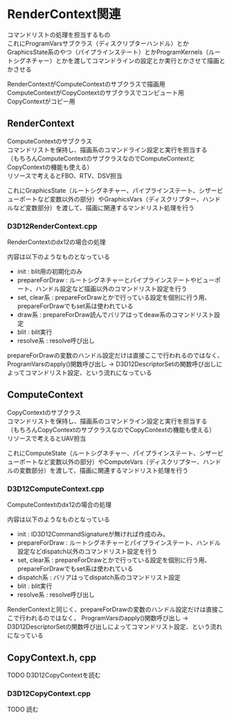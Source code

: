 # RenderContext関連
コマンドリストの処理を担当するもの  
これにProgramVarsサブクラス（ディスクリプターハンドル）とかGraphicsState系のやつ（パイプラインステート）とかProgramKernels（ルートシグネチャー）とかを渡してコマンドラインの設定とか実行とかさせて描画とかさせる  

RenderContextがComputeContextのサブクラスで描画用  
ComputeContextがCopyContextのサブクラスでコンピュート用  
CopyContextがコピー用  

## RenderContext
ComputeContextのサブクラス  
コマンドリストを保持し、描画系のコマンドライン設定と実行を担当する  
（もちろんComputeContextのサブクラスなのでComputeContextとCopyContextの機能も使える）  
リソースで考えるとFBO、RTV、DSV担当  

これにGraphicsState（ルートシグネチャー、パイプラインステート、シザービューポートなど変数以外の部分）やGraphicsVars（ディスクリプター、ハンドルなど変数部分）を渡して、描画に関連するマンドリスト処理を行う  

### D3D12RenderContext.cpp
RenderContextのdx12の場合の処理  

内容は以下のようなものとなっている  
- init : blit用の初期化のみ  
- prepareForDraw : ルートシグネチャーとパイプラインステートやビューポート、ハンドル設定など描画以外のコマンドリスト設定を行う
- set, clear系 : prepareForDrawとかで行っている設定を個別に行う用、prepareForDrawでもset系は使われている  
- draw系 : prepareForDraw読んでバリアはってdeaw系のコマンドリスト設定  
- blit : blit実行  
- resolve系 : resolve呼び出し  

prepareForDrawの変数のハンドル設定だけは直接ここで行われるのではなく、  ProgramVarsのapply()関数呼び出し -> D3D12DescriptorSetの関数呼び出しによってコマンドリスト設定、という流れになっている  

## ComputeContext
CopyContextのサブクラス  
コマンドリストを保持し、描画系のコマンドライン設定と実行を担当する  
（もちろんCopyContextのサブクラスなのでCopyContextの機能も使える）  
リソースで考えるとUAV担当   

これにComputeState（ルートシグネチャー、パイプラインステート、シザービューポートなど変数以外の部分）やComputeVars（ディスクリプター、ハンドルの変数部分）を渡して、描画に関連するマンドリスト処理を行う  


### D3D12ComputeContext.cpp
ComputeContextのdx12の場合の処理  

内容は以下のようなものとなっている  
- init : ID3D12CommandSignatureが無ければ作成のみ。
- prepareForDraw : ルートシグネチャーとパイプラインステート、ハンドル設定などdispatch以外のコマンドリスト設定を行う
- set, clear系 : prepareForDrawとかで行っている設定を個別に行う用、prepareForDrawでもset系は使われている  
- dispatch系 : バリアはってdispatch系のコマンドリスト設定  
- blit : blit実行  
- resolve系 : resolve呼び出し  

RenderContextと同じく、prepareForDrawの変数のハンドル設定だけは直接ここで行われるのではなく、  ProgramVarsのapply()関数呼び出し -> D3D12DescriptorSetの関数呼び出しによってコマンドリスト設定、という流れになっている  




## CopyContext.h, cpp
TODO  D3D12CopyContextを読む  


### D3D12CopyContext.cpp
TODO  読む  

<!--stackedit_data:
eyJoaXN0b3J5IjpbLTE2NDk5OTAwMDAsLTQ0ODUwNTEyOCwxOD
E5ODM0ODgyLC0xMzIwNzU3ODIsLTEzMjMxOTMwOTYsMTEwMDg2
OTE0MiwyODM0NTA2OTksOTQ0NTE1MDkzLC0yODA1MzE0NjYsMT
U0NjAyMDUwOCw5NTY5MjcxMTIsNTc1MDkxODk1LC0xMjMwMzQ2
NDksLTIwNzg1OTQwMDMsMTkwNzI1MTEzNSwyOTY1NDc2MzYsLT
Y3MDY3NDgxMCwxMzU3NTEzMzM5LC0xNzQ2NTk2MjUyLC0xODk2
NjA4MzUwXX0=
-->